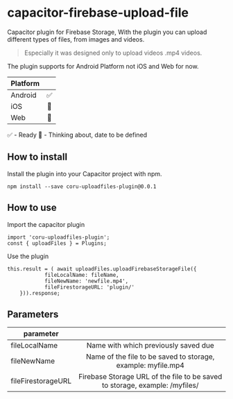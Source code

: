 # capacitor-firebase-upload-file
Capacitor plugin for Firebase Storage, With the plugin you can upload different types of files, from images and videos.
> Especially it was designed only to upload videos .mp4 videos.

The plugin supports for Android Platform not iOS and Web for now.

| Platform |   |
|----------|:-:|
| Android  |✅|
| iOS      |🧠|
| Web      |🧠|

✅ - Ready
🧠 - Thinking about, date to be defined


## How to install
Install the plugin into your Capacitor project with npm.

```
npm install --save coru-uploadfiles-plugin@0.0.1
```

## How to use

Import the capacitor plugin 
```js:
import 'coru-uploadfiles-plugin';
const { uploadFiles } = Plugins;

```

Use the plugin
```js:
this.result = ( await uploadFiles.uploadFirebaseStorageFile({
            fileLocalName: fileName,
            fileNewName: 'newfile.mp4',
            fileFirestorageURL: 'plugin/'
    })).response;
```

## Parameters
| parameter |   |
|----------|:-:|
| fileLocalName      |Name with which previously saved due                         |
| fileNewName        |Name of the file to be saved to storage, example: myfile.mp4 |
| fileFirestorageURL |Firebase Storage URL of the file to be saved to storage, example: /myfiles/ |